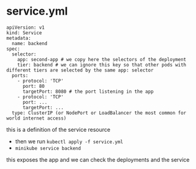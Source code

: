 # service.yml

```
apiVersion: v1
kind: Service
metadata:
  name: backend
spec: 
  selector:
    app: second-app # we copy here the selectors of the deployment
    tier: backend # we can ignore this key so that other pods with different tiers are selected by the same app: selector
  ports:
    - protocol: 'TCP'
      port: 80
      targetPort: 8080 # the port listening in the app
    - protocol: 'TCP'
      port: ...
      targetPort: ...
  type: ClusterIP (or NodePort or LoadBalancer the most common for world internet access)
```

this is a definition of the service resource

- then we run `kubectl apply -f service.yml`
- `minikube service backend`

this exposes the app and we can check the deployments and the service